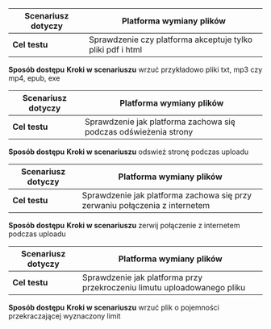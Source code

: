 **Scenariusz dotyczy** | Platforma wymiany plików
------------ | -------------
**Cel testu** | Sprawdzenie czy platforma akceptuje tylko pliki pdf i html
**Sposób dostępu** 
**Kroki w  scenariuszu**
 wrzuć przykładowo pliki txt, mp3 czy mp4, epub, exe
 
 **Scenariusz dotyczy** | Platforma wymiany plików
------------ | -------------
**Cel testu** | Sprawdzenie jak platforma zachowa się podczas odświeżenia strony
**Sposób dostępu** 
**Kroki w  scenariuszu**
 odswież stronę podczas uploadu 

**Scenariusz dotyczy** | Platforma wymiany plików
------------ | -------------
**Cel testu** | Sprawdzenie jak platforma zachowa się przy zerwaniu połączenia z internetem
**Sposób dostępu** 
**Kroki w  scenariuszu**
 zerwij połączenie z internetem podczas uploadu

**Scenariusz dotyczy** | Platforma wymiany plików
------------ | -------------
**Cel testu** | Sprawdzenie jak platforma przy przekroczeniu limutu uploadowanego pliku
**Sposób dostępu** 
**Kroki w  scenariuszu**
wrzuć plik o pojemności przekraczającej wyznaczony limit
